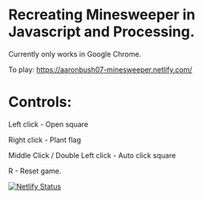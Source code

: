 # Recreating Minesweeper in Javascript and Processing. 
Currently only works in Google Chrome. 

To play:
https://aaronbush07-minesweeper.netlify.com/

# Controls:

Left click - Open square

Right click - Plant flag

Middle Click / Double Left click - Auto click square

R - Reset game.


[![Netlify Status](https://api.netlify.com/api/v1/badges/8b4c5f50-90ac-4182-b038-686ab991cee7/deploy-status)](https://app.netlify.com/sites/hungry-sinoussi-0a9efe/deploys)
